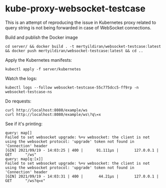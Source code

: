 # kube-proxy-websocket-testcase

This is an attempt of reproducing the issue in Kubernetes proxy related to query string is not being forwarded in case of WebSocket connections.

Build and publish the Docker image

```
cd server/ && docker build . -t mertyildiran/websocket-testcase:latest && docker push mertyildiran/websocket-testcase:latest && cd ..
```

Apply the Kubernetes manifests:

```
kubectl apply -f server/kubernetes
```

Watch the logs:

```
kubectl logs --follow websocket-testcase-55c775dcc5-ff9rp -n websocket-testcase-ns
```

Do requests:

```
curl http://localhost:8080/example/ws
curl http://localhost:8080/example/ws\?q\=x
```

See if it's printing:

```
query: map[]
Failed to set websocket upgrade: %+v websocket: the client is not using the websocket protocol: 'upgrade' token not found in 'Connection' header
[GIN] 2021/09/19 - 14:03:25 | 400 |      91.111µs |       127.0.0.1 | GET      "/ws"
query: map[q:[x]]
Failed to set websocket upgrade: %+v websocket: the client is not using the websocket protocol: 'upgrade' token not found in 'Connection' header
[GIN] 2021/09/19 - 14:03:31 | 400 |       44.21µs |       127.0.0.1 | GET      "/ws?q=x"
```
